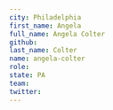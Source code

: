 ```yaml
---
city: Philadelphia
first_name: Angela
full_name: Angela Colter
github:
last_name: Colter
name: angela-colter
role:
state: PA
team:
twitter:
---
```

